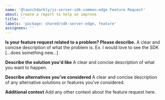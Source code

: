 ```yaml
---
name: '@launchdarkly/js-server-sdk-common-edge Feature Request'
about: Create a report to help us improve
title: ''
labels: 'package: shared/sdk-server-edge, feature'
assignees: ''
---
```


**Is your feature request related to a problem? Please describe.**
A clear and concise description of what the problem is. Ex. I would love to see the SDK [...does something new...]

**Describe the solution you'd like**
A clear and concise description of what you want to happen.

**Describe alternatives you've considered**
A clear and concise description of any alternative solutions or features you've considered.

**Additional context**
Add any other context about the feature request here.
